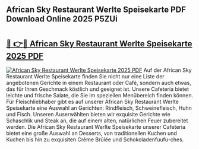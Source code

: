 ## African Sky Restaurant Werlte Speisekarte PDF Download Online 2025 P5ZUi

# <h2><a href="http://gc84z9i.nevu.top/?p=African+Sky+Restaurant+Werlte+Speisekarte">🔗 👉🔴 African Sky Restaurant Werlte Speisekarte 2025 PDF</a></h2>

[![African Sky Restaurant Werlte Speisekarte 2025 PDF](https://i.imgur.com/dBaPXMq.png)](http://gc84z9i.nevu.top/?p=African+Sky+Restaurant+Werlte+Speisekarte)
Auf der African Sky Restaurant Werlte Speisekarte finden Sie nicht nur eine Liste der angebotenen Gerichte in einem Restaurant oder Café, sondern auch etwas, das für Ihren Geschmack köstlich und geeignet ist. Unsere Cafeteria bietet leichte und frische Salate, die Sie im speziellen Menübereich finden können. Für Fleischliebhaber gibt es auf unserer African Sky Restaurant Werlte Speisekarte eine Auswahl an Gerichten: Rindfleisch, Schweinefleisch, Huhn und Fisch. Unseren Auserwählten bieten wir exquisite Gerichte wie Schaschlik und Steak an, die auf einem alten, natürlichen Feuer zubereitet werden. Die African Sky Restaurant Werlte Speisekarte unserer Cafeteria bietet eine große Auswahl an Desserts, von traditionellen Kuchen und Kuchen bis hin zu exquisiten Crème Brûlée und Schokoladenfuufu-ches.
